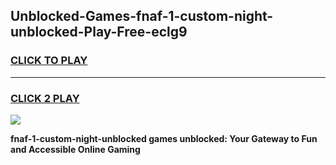 
## Unblocked-Games-fnaf-1-custom-night-unblocked-Play-Free-eclg9
<h3>
<a href="https://premium76.site?title=fnaf-1-custom-night-unblocked&ref=23A">CLICK TO PLAY</a></h3>
<hr>

<h3>
<a href="https://premium76.site?title=fnaf-1-custom-night-unblocked&ref=23A">CLICK 2 PLAY</a>
  
</h3>

<a href="https://premium76.site?title=fnaf-1-custom-night-unblocked&ref=23A"><img src="https://clearcache.store/games.png"></a>


**fnaf-1-custom-night-unblocked games unblocked: Your Gateway to Fun and Accessible Online Gaming**
